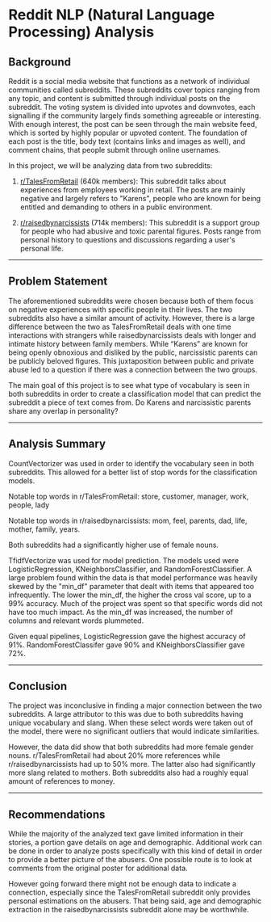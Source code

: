 # Reddit NLP (Natural Language Processing) Analysis

## Background

Reddit is a social media website that functions as a network of individual communities called subreddits. These subreddits cover topics ranging from any topic, and content is submitted through individual posts on the subreddit. The voting system is divided into upvotes and downvotes, each signalling if the community largely finds something agreeable or interesting. With enough interest, the post can be seen through the main website feed, which is sorted by highly popular or upvoted content. The foundation of each post is the title, body text (contains links and images as well), and comment chains, that people submit through online usernames.

In this project, we will be analyzing data from two subreddits:

1. [r/TalesFromRetail](https://www.reddit.com/r/TalesFromRetail/) (640k members): This subreddit talks about experiences from employees working in retail. The posts are mainly negative and largely refers to "Karens", people who are known for being entitled and demanding to others in a public environment.

2.  [r/raisedbynarcissists](https://www.reddit.com/r/raisedbynarcissists/) (714k members): This subreddit is a support group for people who had abusive and toxic parental figures. Posts range from personal history to questions and discussions regarding a user's personal life.

---

## Problem Statement
The aforementioned subreddits were chosen because both of them focus on negative experiences with specific people in their lives. The two subreddits also have a similar amount of activity. However, there is a large difference between the two as TalesFromRetail deals with one time interactions with strangers while raisedbynarcissists deals with longer and intimate history between family members. While “Karens” are known for being openly obnoxious and disliked by the public, narcissistic parents can be publicly beloved figures. This juxtaposition between public and private abuse led to a question if there was a connection between the two groups.

The main goal of this project is to see what type of vocabulary is seen in both subreddits in order to create a classification model that can predict the subreddit a piece of text comes from. Do Karens and narcissistic parents share any overlap in personality?


---

## Analysis Summary
CountVectorizer was used in order to identify the vocabulary seen in both subreddits. This allowed for a better list of stop words for the classification models. 

Notable top words in r/TalesFromRetail: store, customer, manager, work, people, lady

Notable top words in r/raisedbynarcissists: mom, feel, parents, dad, life, mother, family, years.

Both subreddits had a significantly higher use of female nouns.

TfidfVectorize was used for model prediction. The models used were LogisticRegression, KNeighborsClassifier, and RandomForestClassifier. A large problem found within the data is that model performance was heavily skewed by the "min_df" parameter that dealt with items that appeared too infrequently. The lower the min_df, the higher the cross val score, up to a 99% accuracy. Much of the project was spent so that specific words did not have too much impact. As the min_df was increased, the number of columns and relevant words plummeted.

Given equal pipelines, LogisticRegression gave the highest accuracy of 91%. RandomForestClassifer gave 90% and KNeighborsClassifier gave 72%.

---

## Conclusion
The project was inconclusive in finding a major connection between the two subreddits. A large attributor to this was due to both subreddits having unique vocabulary and slang. When these select words were taken out of the model, there were no significant outliers that would indicate similarities.

However, the data did show that both subreddits had more female gender nouns. r/TalesFromRetail had about 20% more references while r/raisedbynarcissists had up to 50% more. The latter also had significantly more slang related to mothers. Both subreddits also had a roughly equal amount of references to money.

---

## Recommendations
While the majority of the analyzed text gave limited information in their stories, a portion gave details on age and demographic. Additional work can be done in order to analyze posts specifically with this kind of detail in order to provide a better picture of the abusers. One possible route is to look at comments from the original poster for additional data.

However going forward there might not be enough data to indicate a connection, especially since the TalesFromRetail subreddit only provides personal estimations on the abusers. That being said, age and demographic extraction in the raisedbynarcissists subreddit alone may be worthwhile.
